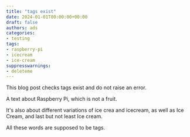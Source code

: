 ```yaml
---
title: "tags exist"
date: 2024-01-01T00:00:00+00:00
draft: false
authors: ads
categories:
- testing
tags:
- raspberry-pi
- icecream
- ice-cream
suppresswarnings:
- deleteme
---
```


This blog post checks tags exist and do not raise an error.

A text about Raspberry Pi, which is not a fruit.

It's also about different variations of ice crea and icecream, as well as Ice Cream, and last but not least Ice cream.

All these words are supposed to be tags.
